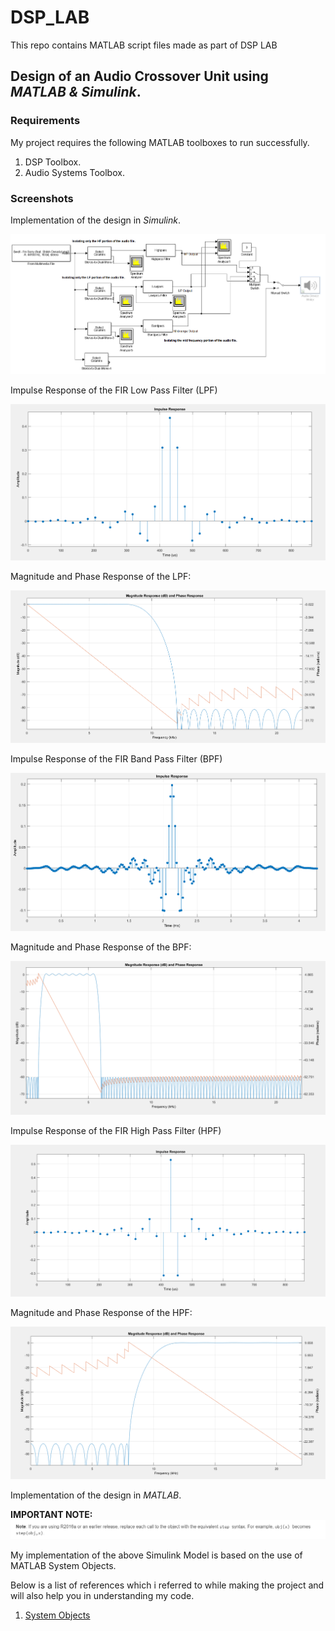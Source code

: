 # DSP_LAB
This repo contains MATLAB script files made as part of DSP LAB

## Design of an **Audio Crossover Unit** using *MATLAB & Simulink*.

### Requirements 

My project requires the following MATLAB toolboxes to run successfully.
1. DSP Toolbox.
2. Audio Systems Toolbox.

### Screenshots

Implementation of the design in *Simulink*.

![](docs/images/AC_SIMULINK_MODEL.PNG)


Impulse Response of the FIR Low Pass Filter (LPF)

![](docs/images/IR_LPF.PNG)

Magnitude and Phase Response of the LPF:

![](docs/images/MPR_LPF.PNG)

Impulse Response of the FIR Band Pass Filter (BPF)

![](docs/images/IR_BPF.PNG)

Magnitude and Phase Response of the BPF:

![](docs/images/MPR_BPF.PNG)

Impulse Response of the FIR High Pass Filter (HPF)

![](docs/images/IR_HPF.PNG)

Magnitude and Phase Response of the HPF:

![](docs/images/MPR_HPF.PNG)

Implementation of the design in *MATLAB*.

**IMPORTANT NOTE:**
![](docs/images/NOTE.PNG)

My implementation of the above Simulink Model is based on the use of MATLAB System Objects.

Below is a list of references which i referred to while making the project and will also help you in understanding my code.

1. [System Objects](https://www.mathworks.com/help/matlab/system-objects.html)